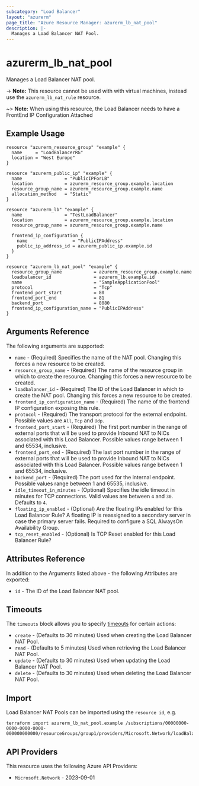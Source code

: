 ```yaml
---
subcategory: "Load Balancer"
layout: "azurerm"
page_title: "Azure Resource Manager: azurerm_lb_nat_pool"
description: |-
  Manages a Load Balancer NAT Pool.
---
```


# azurerm_lb_nat_pool

Manages a Load Balancer NAT pool.

-> **Note:** This resource cannot be used with with virtual machines, instead use the `azurerm_lb_nat_rule` resource.

~> **Note:** When using this resource, the Load Balancer needs to have a FrontEnd IP Configuration Attached

## Example Usage

```hcl
resource "azurerm_resource_group" "example" {
  name     = "LoadBalancerRG"
  location = "West Europe"
}

resource "azurerm_public_ip" "example" {
  name                = "PublicIPForLB"
  location            = azurerm_resource_group.example.location
  resource_group_name = azurerm_resource_group.example.name
  allocation_method   = "Static"
}

resource "azurerm_lb" "example" {
  name                = "TestLoadBalancer"
  location            = azurerm_resource_group.example.location
  resource_group_name = azurerm_resource_group.example.name

  frontend_ip_configuration {
    name                 = "PublicIPAddress"
    public_ip_address_id = azurerm_public_ip.example.id
  }
}

resource "azurerm_lb_nat_pool" "example" {
  resource_group_name            = azurerm_resource_group.example.name
  loadbalancer_id                = azurerm_lb.example.id
  name                           = "SampleApplicationPool"
  protocol                       = "Tcp"
  frontend_port_start            = 80
  frontend_port_end              = 81
  backend_port                   = 8080
  frontend_ip_configuration_name = "PublicIPAddress"
}
```

## Arguments Reference

The following arguments are supported:

* `name` - (Required) Specifies the name of the NAT pool. Changing this forces a new resource to be created.
* `resource_group_name` - (Required) The name of the resource group in which to create the resource. Changing this forces a new resource to be created.
* `loadbalancer_id` - (Required) The ID of the Load Balancer in which to create the NAT pool. Changing this forces a new resource to be created.
* `frontend_ip_configuration_name` - (Required) The name of the frontend IP configuration exposing this rule.
* `protocol` - (Required) The transport protocol for the external endpoint. Possible values are `All`, `Tcp` and `Udp`.
* `frontend_port_start` - (Required) The first port number in the range of external ports that will be used to provide Inbound NAT to NICs associated with this Load Balancer. Possible values range between 1 and 65534, inclusive.
* `frontend_port_end` - (Required) The last port number in the range of external ports that will be used to provide Inbound NAT to NICs associated with this Load Balancer. Possible values range between 1 and 65534, inclusive.
* `backend_port` - (Required) The port used for the internal endpoint. Possible values range between 1 and 65535, inclusive.
* `idle_timeout_in_minutes` - (Optional) Specifies the idle timeout in minutes for TCP connections. Valid values are between `4` and `30`. Defaults to `4`.
* `floating_ip_enabled` - (Optional) Are the floating IPs enabled for this Load Balancer Rule? A floating IP is reassigned to a secondary server in case the primary server fails. Required to configure a SQL AlwaysOn Availability Group.
* `tcp_reset_enabled` - (Optional) Is TCP Reset enabled for this Load Balancer Rule? 

## Attributes Reference

In addition to the Arguments listed above - the following Attributes are exported:

* `id` - The ID of the Load Balancer NAT pool.

## Timeouts

The `timeouts` block allows you to specify [timeouts](https://developer.hashicorp.com/terraform/language/resources/configure#define-operation-timeouts) for certain actions:

* `create` - (Defaults to 30 minutes) Used when creating the Load Balancer NAT Pool.
* `read` - (Defaults to 5 minutes) Used when retrieving the Load Balancer NAT Pool.
* `update` - (Defaults to 30 minutes) Used when updating the Load Balancer NAT Pool.
* `delete` - (Defaults to 30 minutes) Used when deleting the Load Balancer NAT Pool.

## Import

Load Balancer NAT Pools can be imported using the `resource id`, e.g.

```shell
terraform import azurerm_lb_nat_pool.example /subscriptions/00000000-0000-0000-0000-000000000000/resourceGroups/group1/providers/Microsoft.Network/loadBalancers/lb1/inboundNatPools/pool1
```

## API Providers
<!-- This section is generated, changes will be overwritten -->
This resource uses the following Azure API Providers:

* `Microsoft.Network` - 2023-09-01
